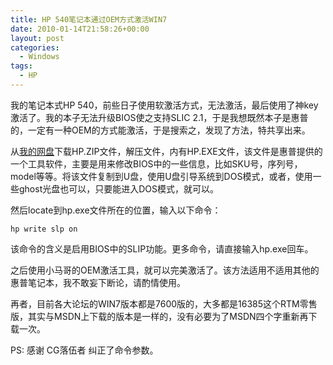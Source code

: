 ```yaml
---
title: HP 540笔记本通过OEM方式激活WIN7
date: 2010-01-14T21:58:26+00:00
layout: post
categories:
  - Windows
tags:
  - HP
---
```


我的笔记本式HP 540，前些日子使用软激活方式，无法激活，最后使用了神key激活了。我的本子无法升级BIOS使之支持SLIC 2.1，于是我想既然本子是惠普的，一定有一种OEM的方式能激活，于是搜索之，发现了方法，特共享出来。

从[我的网盘](http://cid-574f8e37bafc4791.skydrive.live.com/browse.aspx/.Public/vista)下载HP.ZIP文件，解压文件，内有HP.EXE文件，该文件是惠普提供的一个工具软件，主要是用来修改BIOS中的一些信息，比如SKU号，序列号，model等等。将该文件复制到U盘，使用U盘引导系统到DOS模式，或者，使用一些ghost光盘也可以，只要能进入DOS模式，就可以。

然后locate到hp.exe文件所在的位置，输入以下命令：
```
hp write slp on
```
<!--more-->
该命令的含义是启用BIOS中的SLIP功能。更多命令，请直接输入hp.exe回车。

之后使用小马哥的OEM激活工具，就可以完美激活了。该方法适用不适用其他的惠普笔记本，我不敢妄下断论，请酌情使用。

再者，目前各大论坛的WIN7版本都是7600版的，大多都是16385这个RTM零售版，其实与MSDN上下载的版本是一样的，没有必要为了MSDN四个字重新再下载一次。

PS: 感谢 CG落伍者 纠正了命令参数。